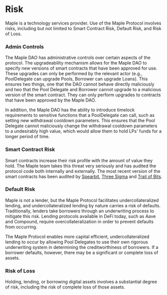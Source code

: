 # Risk

Maple is a technology services provider. Use of the Maple Protocol involves risks, including but not limited to Smart Contract Risk, Default Risk, and Risk of Loss.

### Admin Controls
The Maple DAO has administrative controls over certain aspects of the protocol. The upgradeability mechanism allows for the Maple DAO to specify new versions of smart contracts that have been approved for use. These upgrades can only be performed by the relevant actor (e.g., PoolDelegate can upgrade Pools, Borrower can upgrade Loans). This ensures two things, one that the DAO cannot behave directly maliciously and two that the Pool Delegate and Borrower cannot upgrade to a malicious version of the smart contract. They can only perform upgrades to contracts that have been approved by the Maple DAO.

In addition, the Maple DAO has the ability to introduce timelock requirements to sensitive functions that a PoolDelegate can call, such as setting new withdrawal cooldown parameters. This ensures that the Pool Delegate cannot maliciously change the withdrawal cooldown parameters to a undesirably high value, which would allow them to hold LPs' funds for a longer period of time.

### Smart Contract Risk

Smart contracts increase their risk profile with the amount of value they hold. The Maple team takes this threat very seriously and has audited the protocol code both internally and externally. The most recent version of the smart contracts has been audited by [Spearbit](https://spearbit.com/), [Three Sigma](https://threesigma.xyz/labs/code-audits) and [Trail of Bits](https://www.trailofbits.com/).

### Default Risk

Maple is not a lender, but the Maple Protocol facilitates undercollateralized lending, and undercollateralized lending by nature carries a risk of defaults. Traditionally, lenders take borrowers through an underwriting process to mitigate this risk. Lending protocols available in DeFi today, such as Aave and Compound, require overcollateralization in order to prevent defaults from occurring.

The Maple Protocol enables more capital efficient, undercollateralized lending to occur by allowing Pool Delegates to use their own rigorous underwriting system in determining the creditworthiness of borrowers. If a borrower defaults, however, there may be a significant or complete loss of assets.

### Risk of Loss

Holding, lending, or borrowing digital assets involves a substantial degree of risk, including the risk of complete loss of those assets.
